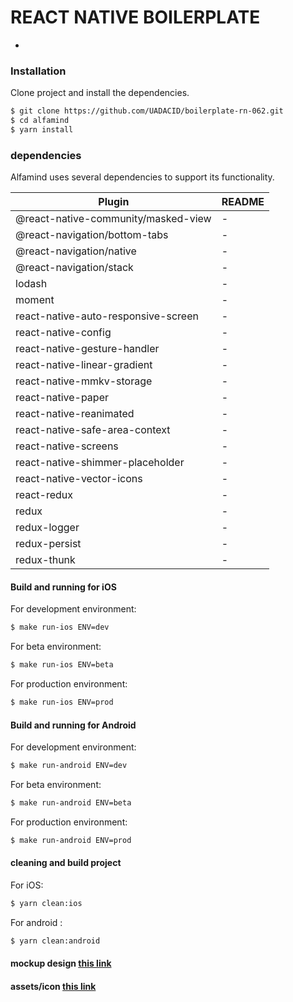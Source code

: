 # REACT NATIVE BOILERPLATE

-

### Installation

Clone project and install the dependencies.

```sh
$ git clone https://github.com/UADACID/boilerplate-rn-062.git
$ cd alfamind
$ yarn install
```

### dependencies

Alfamind uses several dependencies to support its functionality.

| Plugin | README |
| ------ | ------ |
| @react-native-community/masked-view | -
@react-navigation/bottom-tabs | -
@react-navigation/native | -
@react-navigation/stack | -
lodash | -
moment | -
react-native-auto-responsive-screen | -
react-native-config | -
react-native-gesture-handler | -
react-native-linear-gradient | -
react-native-mmkv-storage | -
react-native-paper | -
react-native-reanimated | -
react-native-safe-area-context | -
react-native-screens | -
react-native-shimmer-placeholder | -
react-native-vector-icons | -
react-redux | -
redux | -
redux-logger | -
redux-persist | -
redux-thunk | -



#### Build and running for iOS
For development environment:
```sh
$ make run-ios ENV=dev
```
For beta environment:
```sh
$ make run-ios ENV=beta
```
For production environment:
```sh
$ make run-ios ENV=prod
```

#### Build and running for Android
For development environment:
```sh
$ make run-android ENV=dev
```
For beta environment:
```sh
$ make run-android ENV=beta
```
For production environment:
```sh
$ make run-android ENV=prod
```

#### cleaning and build project
For iOS:
```sh
$ yarn clean:ios
```
For android :
```sh
$ yarn clean:android
```
#### mockup design [this link]()
#### assets/icon [this link]()